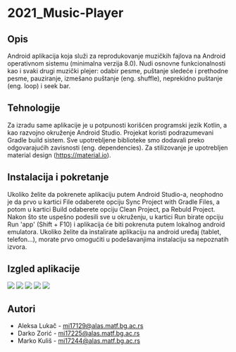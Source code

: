 # 2021_Music-Player
## Opis
Android aplikacija koja služi za reprodukovanje muzičkih fajlova na Android operativnom sistemu (minimalna verzija 8.0). Nudi osnovne funkcionalnosti kao i svaki drugi muzički plejer: odabir pesme, puštanje sledeće i prethodne pesme, pauziranje, izmešano puštanje (eng. shuffle), neprekidno puštanje (eng. loop) i seek bar.

## Tehnologije
Za izradu same aplikacije je u potpunosti korišćen programski jezik Kotlin, a kao razvojno okruženje Android Studio. Projekat koristi podrazumevani Gradle build sistem. Sve upotrebljene biblioteke smo dodavali preko odgovarajućih zavisnosti (eng. dependencies). Za stilizovanje je upotrebljen material design (https://material.io).

## Instalacija i pokretanje
Ukoliko želite da pokrenete aplikaciju putem Android Studio-a, neophodno je da prvo u kartici File odaberete opciju Sync Project with Gradle Files, a potom u kartici Build odaberete opciju Clean Project, pa Rebuld Project. Nakon što ste uspešno podesili sve u okruženju, u kartici Run birate opciju Run 'app' (Shift + F10) i aplikacija će biti pokrenuta putem lokalnog android emulatora. Ukoliko želite da instalirate aplikaciju na android uređaj (tablet, telefon...), morate prvo omogućiti u podešavanjima instalaciju sa nepoznatih izvora.

## Izgled aplikacije
<p float="center">
  <img src="https://user-images.githubusercontent.com/57315119/118871360-c9f27b80-b8e7-11eb-9d0c-e2fc282bc691.png" />
  <img src="https://user-images.githubusercontent.com/57315119/118872624-0bcff180-b8e9-11eb-8201-9bebfdbaa327.png" />
  <img src="https://user-images.githubusercontent.com/57315119/118872390-d0352780-b8e8-11eb-9929-1a79994e9ace.png" /> 
  <img src="https://user-images.githubusercontent.com/57315119/118872521-ef33b980-b8e8-11eb-96bd-55cc169df448.png" />
  <img src="https://user-images.githubusercontent.com/57315119/118872660-17bbb380-b8e9-11eb-94e8-60e3443ac962.png" />
</p>

## Autori
* Aleksa Lukač - mi17129@alas.matf.bg.ac.rs
* Darko Zorić - mi17225@alas.matf.bg.ac.rs
* Marko Kuliš - mi17244@alas.matf.bg.ac.rs
